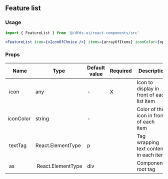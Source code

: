 ## Feature list

### Usage

<!-- prettier-ignore -->
```jsx
import { FeatureList } from '@/dfds-ui/react-components/src'

<FeatureList icon={<IconOfChoice />} items={arrayOfItems} iconColor={optionalIconColorAsString} />
```

### Props

|  Name     | Type               | Default value | Required | Description                                |
| --------- | ------------------ | ------------- | -------- | ------------------------------------------ |
|  icon     | any                | -             | X        | Icon to display in front of each list item |
| iconColor | string             | -             |          | Color of the icon in front of each item    |
|  textTag  | React.ElementType  | p             |          | Tag wrapping text content in each item     |
|  as       |  React.ElementType | div           |          | Component's root tag                       |
